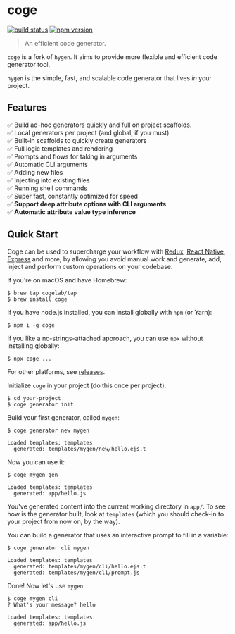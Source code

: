 # coge

[![build status](https://img.shields.io/travis/cogelab/coge/master.svg)](https://travis-ci.org/cogelab/coge)
[![npm version](https://img.shields.io/npm/v/coge.svg)](https://www.npmjs.com/package/coge)

> An efficient code generator.

`coge` is a fork of `hygen`. It aims to provide more flexible and efficient code generator tool.

`hygen` is the simple, fast, and scalable code generator that lives _in_ your project.

## Features

✅ Build ad-hoc generators quickly and full on project scaffolds.  
✅ Local generators per project (and global, if you must)  
✅ Built-in scaffolds to quickly create generators  
✅ Full logic templates and rendering  
✅ Prompts and flows for taking in arguments  
✅ Automatic CLI arguments  
✅ Adding new files  
✅ Injecting into existing files  
✅ Running shell commands  
✅ Super fast, constantly optimized for speed  
✅ __Support deep attribute options with CLI arguments__  
✅ __Automatic attribute value type inference__  

## Quick Start

Coge can be used to supercharge your workflow with [Redux](http://www.coge.io/redux), [React Native](http://www.coge.io/react-native), [Express](http://www.coge.io/express) and more, by allowing you avoid manual work and generate, add, inject and perform custom operations on your codebase.

If you're on macOS and have Homebrew:

```
$ brew tap cogelab/tap
$ brew install coge
```

If you have node.js installed, you can install globally with `npm` (or Yarn):

```
$ npm i -g coge
```

If you like a no-strings-attached approach, you can use `npx` without installing globally:

```
$ npx coge ...
```

For other platforms, see [releases](https://github.com/cogelab/coge/releases).

Initialize `coge` in your project (do this once per project):

```
$ cd your-project
$ coge generator init
```

Build your first generator, called `mygen`:

```
$ coge generator new mygen

Loaded templates: templates
  generated: templates/mygen/new/hello.ejs.t
```

Now you can use it:

```
$ coge mygen gen

Loaded templates: templates
  generated: app/hello.js
```

You've generated content into the current working directory in `app/`. To see how is the generator built, look at `templates` (which you should check-in to your project from now on, by the way).

You can build a generator that uses an interactive prompt to fill in a variable:

```
$ coge generator cli mygen

Loaded templates: templates
  generated: templates/mygen/cli/hello.ejs.t
  generated: templates/mygen/cli/prompt.js
```

Done! Now let's use `mygen`:

```
$ coge mygen cli
? What's your message? hello

Loaded templates: templates
  generated: app/hello.js
```
